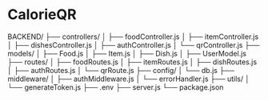# CalorieQR


BACKEND/
├── controllers/
│   ├── foodController.js
│   ├── itemController.js
│   ├── dishesController.js
│   ├── authController.js
│   └── qrController.js
├── models/
│   ├── Food.js
│   ├── Item.js
│   ├── Dish.js
│   ├── UserModel.js
├── routes/
│   ├── foodRoutes.js
│   ├── itemRoutes.js
│   ├── dishRoutes.js
│   ├── authRoutes.js
│   └── qrRoute.js
├── config/
│   └── db.js
├── middleware/
│   ├── authMiddleware.js
│   └── errorHandler.js
├── utils/
│   └── generateToken.js
├── .env
├── server.js
└── package.json
